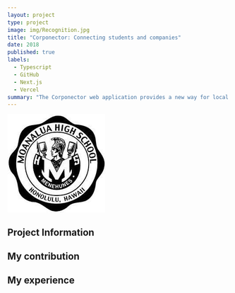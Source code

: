 ```yaml
---
layout: project
type: project
image: img/Recognition.jpg
title: "Corponector: Connecting students and companies"
date: 2018
published: true
labels:
  - Typescript
  - GitHub
  - Next.js
  - Vercel
summary: "The Corponector web application provides a new way for local and non-local companies who want to recruit students from UH to make their (potential) opportunities known to students."
---
```


<img class="img-fluid" src="../img/MOHS.jpeg">

## Project Information

## My contribution

## My experience
